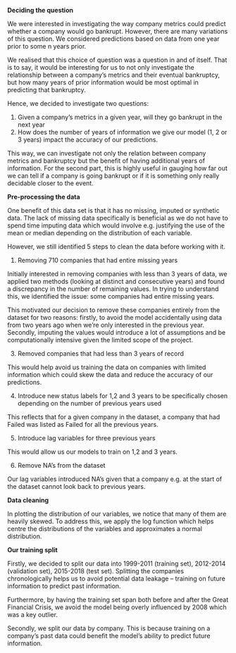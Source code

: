 **Deciding the question**

We were interested in investigating the way company metrics could predict whether a company would go bankrupt. However, there are many variations of this question. We considered predictions based on data from one year prior to some n years prior.

We realised that this choice of question was a question in and of itself. That is to say, it would be interesting for us to not only investigate the relationship between a company’s metrics and their eventual bankruptcy, but how many years of prior information would be most optimal in predicting that bankruptcy.

Hence, we decided to investigate two questions:
1.	Given a company’s metrics in a given year, will they go bankrupt in the next year
2.	How does the number of years of information we give our model (1, 2 or 3 years) impact the accuracy of our predictions.
   
This way, we can investigate not only the relation between company metrics and bankruptcy but the benefit of having additional years of information. For the second part, this is highly useful in gauging how far out we can tell if a company is going bankrupt or if it is something only really decidable closer to the event.

**Pre-processing the data**

One benefit of this data set is that it has no missing, imputed or synthetic data. The lack of missing data specifically is beneficial as we do not have to spend time imputing data which would involve e.g. justifying the use of the mean or median depending on the distribution of each variable. 

However, we still identified 5 steps to clean the data before working with it. 

1.	Removing 710 companies that had entire missing years

Initially interested in removing companies with less than 3 years of data, we applied two methods (looking at distinct and consecutive years) and found a discrepancy in the number of remaining values. In trying to understand this, we identified the issue: some companies had entire missing years. 

This motivated our decision to remove these companies entirely from the dataset for two reasons: firstly, to avoid the model accidentally using data from two years ago when we’re only interested in the previous year. Secondly, imputing the values would introduce a lot of assumptions and be computationally intensive given the limited scope of the project.

3.	Removed companies that had less than 3 years of record

This would help avoid us training the data on companies with limited information which could skew the data and reduce the accuracy of our predictions.

4.	Introduce new status labels for 1,2 and 3 years to be specifically chosen depending on the number of previous years used

This reflects that for a given company in the dataset, a company that had Failed was listed as Failed for all the previous years.

5.	Introduce lag variables for three previous years
    
This would allow us our models to train on 1,2 and 3 years.

6.	Remove NA’s from the dataset

Our lag variables introduced NA’s given that a company e.g. at the start of the dataset cannot look back to previous years. 

**Data cleaning** 

In plotting the distribution of our variables, we notice that many of them are heavily skewed. To address this, we apply the log function which helps centre the distributions of the variables and approximates a normal distribution. 

**Our training split** 

Firstly, we decided to split our data into 1999-2011 (training set), 2012-2014 (validation set), 2015-2018 (test set). Splitting the companies chronologically helps us to avoid potential data leakage – training on future information to predict past information. 

Furthermore, by having the training set span both before and after the Great Financial Crisis, we avoid the model being overly influenced by 2008 which was a key outlier. 

Secondly, we split our data by company. This is because training on a company’s past data could benefit the model’s ability to predict future information.




